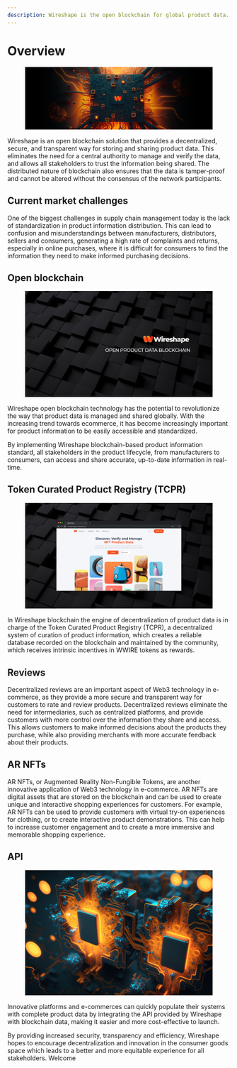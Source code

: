 ```yaml
---
description: Wireshape is the open blockchain for global product data.
---
```


# Overview

<figure><img src=".gitbook/assets/ws-core.jpg" alt=""><figcaption></figcaption></figure>

Wireshape is an open blockchain solution that provides a decentralized, secure, and transparent way for storing and sharing product data. This eliminates the need for a central authority to manage and verify the data, and allows all stakeholders to trust the information being shared. The distributed nature of blockchain also ensures that the data is tamper-proof and cannot be altered without the consensus of the network participants.

## Current market challenges

One of the biggest challenges in supply chain management today is the lack of standardization in product information distribution. This can lead to confusion and misunderstandings between manufacturers, distributors, sellers and consumers, generating a high rate of complaints and returns, especially in online purchases, where it is difficult for consumers to find the information they need to make informed purchasing decisions.

## Open blockchain

<figure><img src=".gitbook/assets/open-product-data-blockchain.jpg" alt=""><figcaption></figcaption></figure>

Wireshape open blockchain technology has the potential to revolutionize the way that product data is managed and shared globally. With the increasing trend towards ecommerce, it has become increasingly important for product information to be easily accessible and standardized.

By implementing Wireshape blockchain-based product information standard, all stakeholders in the product lifecycle, from manufacturers to consumers, can access and share accurate, up-to-date information in real-time.

## Token Curated Product Registry (TCPR)

<figure><img src=".gitbook/assets/wireshape-dapp-white.jpg" alt=""><figcaption></figcaption></figure>

In Wireshape blockchain the engine of decentralization of product data is in charge of the Token Curated Product Registry (TCPR), a decentralized system of curation of product information, which creates a reliable database recorded on the blockchain and maintained by the community, which receives intrinsic incentives in WWIRE tokens as rewards.

## Reviews <a href="#reviews" id="reviews"></a>

Decentralized reviews are an important aspect of Web3 technology in e-commerce, as they provide a more secure and transparent way for customers to rate and review products. Decentralized reviews eliminate the need for intermediaries, such as centralized platforms, and provide customers with more control over the information they share and access. This allows customers to make informed decisions about the products they purchase, while also providing merchants with more accurate feedback about their products.

## AR NFTs <a href="#ar-nfts" id="ar-nfts"></a>

AR NFTs, or Augmented Reality Non-Fungible Tokens, are another innovative application of Web3 technology in e-commerce. AR NFTs are digital assets that are stored on the blockchain and can be used to create unique and interactive shopping experiences for customers. For example, AR NFTs can be used to provide customers with virtual try-on experiences for clothing, or to create interactive product demonstrations. This can help to increase customer engagement and to create a more immersive and memorable shopping experience.

## API

<figure><img src=".gitbook/assets/ws-api.jpg" alt=""><figcaption></figcaption></figure>

Innovative platforms and e-commerces can quickly populate their systems with complete product data by integrating the API provided by Wireshape with blockchain data, making it easier and more cost-effective to launch.

By providing increased security, transparency and efficiency, Wireshape hopes to encourage decentralization and innovation in the consumer goods space which leads to a better and more equitable experience for all stakeholders.
Welcome 
